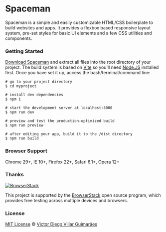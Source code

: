 # Spaceman

Spaceman is a simple and easily customizable HTML/CSS boilerplate to build websites and apps. It provides a flexbox based responsive layout system, pre-set styles for basic UI elements and a few CSS utilities and components.

### Getting Started

[Download Spaceman](https://github.com/victordieggo/spaceman/releases/latest) and extract all files into the root directory of your project. The build system is based on [Vite](https://vite.dev/) so you'll need [Node.JS](https://nodejs.org/en/) installed first. Once you have set it up, access the bash/terminal/command line:

```
# go to your project directory
$ cd myproject

# install dev dependencies
$ npm i

# start the development server at localhost:3000
$ npm run dev

# preview and test the production-optimized build
$ npm run preview

# after editing your app, build it to the /dist directory
$ npm run build
```
### Browser Support

Chrome 29+, IE 10+, Firefox 22+, Safari 6.1+, Opera 12+

### Thanks

[![BrowserStack](https://victordiego.com/browserstack-logo.jpg)](https://www.browserstack.com)

This project is supported by the [BrowserStack](https://www.browserstack.com) open source program, which provides free testing across multiple devices and browsers.

### License

[MIT License](https://victordieggo.mit-license.org/) © [Victor Diego Villar Guimarães](https://victordiego.com)
